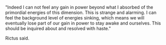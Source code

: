 "Indeed I can not feel any gain in power beyond what I absorbed of the primordial energies of this dimension. This is strange and alarming. I can feel the background level of energies sinking, which means we will eventually lose part of our gain in power to stay awake and ourselves. This should be inquired about and resolved with haste."

Rictus said.